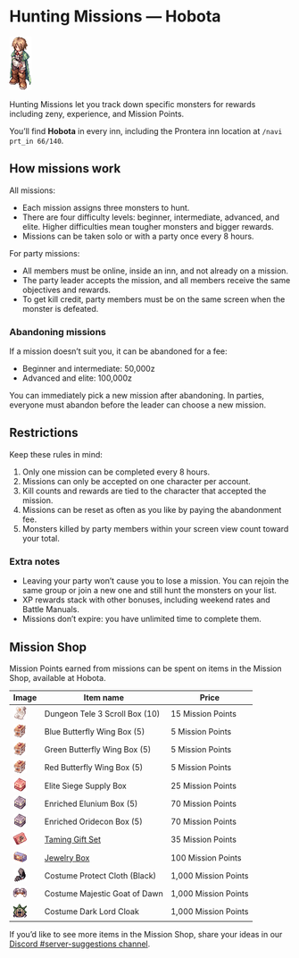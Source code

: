 # Hunting Missions — Hobota

![Hobota](img/NPC/hobota.gif)

Hunting Missions let you track down specific monsters for rewards including zeny, experience, and Mission Points.

You’ll find **Hobota** in every inn, including the Prontera inn location at `/navi prt_in 66/140`.

## How missions work

All missions:

- Each mission assigns three monsters to hunt.
- There are four difficulty levels: beginner, intermediate, advanced, and elite. Higher difficulties mean tougher monsters and bigger rewards.
- Missions can be taken solo or with a party once every 8 hours.
  
For party missions:

- All members must be online, inside an inn, and not already on a mission.
- The party leader accepts the mission, and all members receive the same objectives and rewards.
- To get kill credit, party members must be on the same screen when the monster is defeated.

### Abandoning missions
If a mission doesn’t suit you, it can be abandoned for a fee:

- Beginner and intermediate: 50,000z
- Advanced and elite: 100,000z
  
You can immediately pick a new mission after abandoning. In parties, everyone must abandon before the leader can choose a new mission.

## Restrictions
Keep these rules in mind:

1. Only one mission can be completed every 8 hours.
2. Missions can only be accepted on one character per account.
3. Kill counts and rewards are tied to the character that accepted the mission.
4. Missions can be reset as often as you like by paying the abandonment fee.
5. Monsters killed by party members within your screen view count toward your total.

### Extra notes

- Leaving your party won’t cause you to lose a mission. You can rejoin the same group or join a new one and still hunt the monsters on your list.
- XP rewards stack with other bonuses, including weekend rates and Battle Manuals.
- Missions don’t expire: you have unlimited time to complete them.

## Mission Shop
Mission Points earned from missions can be spent on items in the Mission Shop, available at Hobota.

| Image | Item name | Price |
|-------|-----------|-------|
| ![Dungeon Tele 3 Scroll Box](img/Hunting_Mission/35655-dungeon-teleport-scroll-3-box-10.gif) | Dungeon Tele 3 Scroll Box (10) | 15 Mission Points |
| ![Blue Butterfly Wing Box](img/Hunting_Mission/13855-blue-butterfly-wing-box-5.gif) | Blue Butterfly Wing Box (5) | 5 Mission Points |
| ![Green Butterfly Wing Box](img/Hunting_Mission/13851-green-butterfly-wing-box-5.gif) | Green Butterfly Wing Box (5) | 5 Mission Points |
| ![Red Butterfly Wing Box](img/Hunting_Mission/13853-red-butterfly-wing-box-5.gif) | Red Butterfly Wing Box (5) | 5 Mission Points |
| ![Elite Siege Supply Box](img/Hunting_Mission/14003-elite-supply-box.gif) | Elite Siege Supply Box | 25 Mission Points |
| ![Enriched Elunium Box](img/Hunting_Mission/14219-enriched-elunium-box-5.gif) | Enriched Elunium Box (5) | 70 Mission Points |
| ![Enriched Oridecon Box](img/Hunting_Mission/14220-enriched-oridecon-box-5.gif) | Enriched Oridecon Box (5) | 70 Mission Points |
| ![Taming Gift Set](img/Hunting_Mission/12105-taming-gift-set.gif) | [Taming Gift Set](Taming_Gift_Set.md) | 35 Mission Points |
| ![Jewelry Box](img/Hunting_Mission/12106-jewelry-box.gif) | [Jewelry Box](Jewelry_Box.md) | 100 Mission Points |
| ![Costume Protect Cloth (Black)](img/Hunting_Mission/420163-costume-protect-cloth-black.png) | Costume Protect Cloth (Black) | 1,000 Mission Points |
| ![Costume Majestic Goat of Dawn](img/Hunting_Mission/400124-costume-majestic-goat-of-dawn.png) | Costume Majestic Goat of Dawn | 1,000 Mission Points |
| ![Costume Dark Lord Cloak](img/Hunting_Mission/480288-costume-dark-lord-cloak.png) | Costume Dark Lord Cloak | 1,000 Mission Points |

If you’d like to see more items in the Mission Shop, share your ideas in our [Discord #server-suggestions channel](https://discord.com/channels/702960460168953946/1056606733218365512).